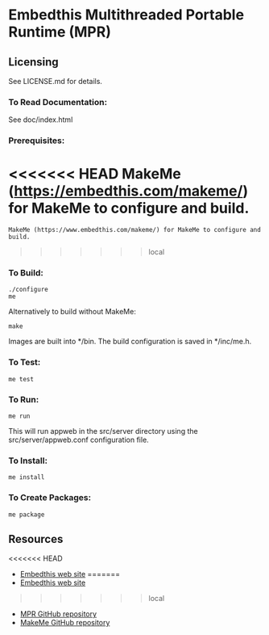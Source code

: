 Embedthis Multithreaded Portable Runtime (MPR)
===

Licensing
---
See LICENSE.md for details.

### To Read Documentation:

  See doc/index.html

### Prerequisites:

<<<<<<< HEAD
    MakeMe (https://embedthis.com/makeme/) for MakeMe to configure and build.
=======
    MakeMe (https://www.embedthis.com/makeme/) for MakeMe to configure and build.
>>>>>>> local

### To Build:

    ./configure
    me

Alternatively to build without MakeMe:

    make

Images are built into */bin. The build configuration is saved in */inc/me.h.

### To Test:

    me test

### To Run:

    me run

This will run appweb in the src/server directory using the src/server/appweb.conf configuration file.

### To Install:

    me install

### To Create Packages:

    me package

Resources
---
<<<<<<< HEAD
  - [Embedthis web site](https://embedthis.com/)
=======
  - [Embedthis web site](https://www.embedthis.com/)
>>>>>>> local
  - [MPR GitHub repository](http://github.com/embedthis/mpr)
  - [MakeMe GitHub repository](http://github.com/embedthis/makeme)
